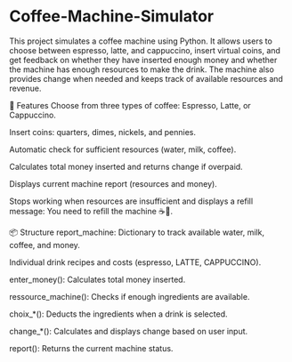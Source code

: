 # Coffee-Machine-Simulator
This project simulates a coffee machine using Python. It allows users to choose between espresso, latte, and cappuccino, insert virtual coins, and get feedback on whether they have inserted enough money and whether the machine has enough resources to make the drink. The machine also provides change when needed and keeps track of available resources and revenue.

🔧 Features
Choose from three types of coffee: Espresso, Latte, or Cappuccino.

Insert coins: quarters, dimes, nickels, and pennies.

Automatic check for sufficient resources (water, milk, coffee).

Calculates total money inserted and returns change if overpaid.

Displays current machine report (resources and money).

Stops working when resources are insufficient and displays a refill message: You need to refill the machine ☕🔄.

📦 Structure
report_machine: Dictionary to track available water, milk, coffee, and money.

Individual drink recipes and costs (espresso, LATTE, CAPPUCCINO).

enter_money(): Calculates total money inserted.

ressource_machine(): Checks if enough ingredients are available.

choix_*(): Deducts the ingredients when a drink is selected.

change_*(): Calculates and displays change based on user input.

report(): Returns the current machine status.
